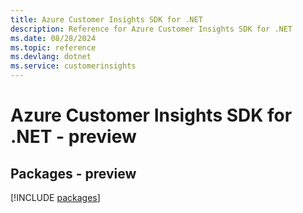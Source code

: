 ```yaml
---
title: Azure Customer Insights SDK for .NET
description: Reference for Azure Customer Insights SDK for .NET
ms.date: 08/28/2024
ms.topic: reference
ms.devlang: dotnet
ms.service: customerinsights
---
```

# Azure Customer Insights SDK for .NET - preview
## Packages - preview
[!INCLUDE [packages](customer-insights-index.md)]